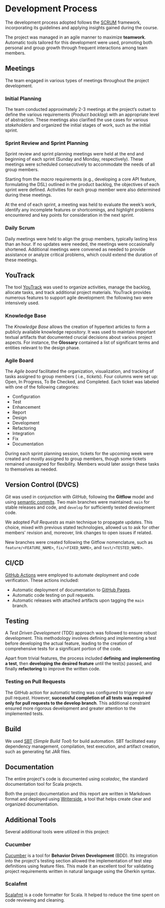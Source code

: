 # Development Process

The development process adopted follows the [SCRUM](https://www.scrum.org/) framework, incorporating its guidelines and
applying insights gained during the course.

The project was managed in an agile manner to maximize **teamwork**. Automatic tools tailored for this development were
used, promoting both personal and group growth through frequent interactions among team members.

## Meetings

The team engaged in various types of meetings throughout the project development.

### Initial Planning

The team conducted approximately 2-3 meetings at the project’s outset to define the various requirements
(_Product backlog_) with an appropriate level of abstraction. These meetings also clarified the use cases for various
_stakeholders_ and organized the initial stages of work, such as the initial sprint.

### Sprint Review and Sprint Planning

Sprint review and sprint planning meetings were held at the end and beginning of each sprint (Sunday and Monday,
respectively). These meetings were scheduled consecutively to accommodate the needs of all group members.

Starting from the _macro_ requirements (e.g., developing a core API feature, formulating the DSL) outlined in the
product backlog, the objectives of each sprint were defined. Activities for each group member were also determined
during these meetings.

At the end of each sprint, a meeting was held to evaluate the week’s work, identify any incomplete features or
shortcomings, and highlight problems encountered and key points for consideration in the next sprint.

### Daily Scrum

Daily meetings were held to align the group members, typically lasting less than an hour. If no updates were needed, the
meetings were occasionally shortened. Additional meetings were convened as needed to provide assistance or analyze
critical problems, which could extend the duration of these meetings.

## YouTrack

The tool [YouTrack](https://www.jetbrains.com/youtrack/) was used to organize activities, manage the backlog, allocate
tasks, and track additional project materials. YouTrack provides numerous features to support agile development: the
following two were intensively used.

### Knowledge Base

The _Knowledge Base_ allows the creation of hypertext articles to form a publicly available knowledge repository. It was
used to maintain important textual artifacts that documented crucial decisions about various project aspects. For
instance, the **Glossary** contained a list of significant terms and entities relevant to the design phase.

### Agile Board

The _Agile board_ facilitated the organization, visualization, and tracking of tasks assigned to group members (
i.e., _tickets_). Four columns were set up: Open, In Progress, To Be Checked, and Completed. Each ticket was labeled
with one of the following categories:

* Configuration
* Test
* Enhancement
* Report
* Design
* Development
* Refactoring
* Integration
* Fix
* Documentation

During each sprint planning session, tickets for the upcoming week were created and mostly assigned to group members,
though some tickets remained unassigned for flexibility. Members would later assign these tasks to themselves as needed.

## Version Control (DVCS)

_Git_ was used in conjunction with _GitHub_, following the **Gitflow** model and
using [semantic commits](https://www.conventionalcommits.org/en/v1.0.0/). Two main branches were maintained: `main` for
stable releases and code, and `develop` for sufficiently tested development code.

We adopted _Pull Requests_ as main technique to propagate updates.
This choice, mixed with previous stated technologies, allowed us to ask for other members' revision and, moreover, 
link changes to open issues if related.

New branches were created following the Gitflow nomenclature, such as `feature/<FEATURE_NAME>`, `fix/<FIXED_NAME>`,
and `test/<TESTED_NAME>`.

## CI/CD

[GitHub Actions](https://github.com/features/actions) were employed to automate deployment and code verification. These
actions included:

* Automatic deployment of documentation to [GitHub Pages](https://pages.github.com/).
* Automatic code testing on pull requests.
* Automatic releases with attached artifacts upon tagging the `main` branch.

## Testing

A _Test Driven Development_ (TDD) approach was followed to ensure robust development. This methodology involves defining
and implementing a test before developing the actual feature, leading to the creation of comprehensive tests for a
significant portion of the code.

Apart from trivial features, the process included **defining and implementing a test**, then **developing the desired
feature** until the test(s) passed, and finally **refactoring** to improve the written code.


### Testing on Pull Requests

The GitHub action for automatic testing was configured to trigger on any pull request. However, **successful completion
of all tests was required only for pull requests to the develop branch**. This additional constraint ensured more
rigorous development and greater attention to the implemented tests.

## Build

We used [SBT](https://www.scala-sbt.org/) (_Simple Build Tool_) for build automation. SBT facilitated easy dependency
management, compilation, test execution, and artifact creation, such as generating fat JAR files.

## Documentation

The entire project's code is documented using _scaladoc_, the standard documentation tool for Scala projects.

Both the project documentation and this report are written in Markdown format and deployed
using [Writerside](https://www.jetbrains.com/writerside/), a tool that helps create clear and organized documentation.

## Additional Tools

Several additional tools were utilized in this project:

### Cucumber

[Cucumber](https://cucumber.io/) is a tool for **Behavior Driven Development** (BDD). Its integration into the project's
testing section allowed the implementation of test step definitions using feature files. This made it an excellent tool for
validating project requirements written in natural language using the Gherkin syntax.

### Scalafmt

[Scalafmt](https://scalameta.org/scalafmt/) is a code formatter for Scala. It helped to reduce the time spent on code
reviewing and cleaning.

